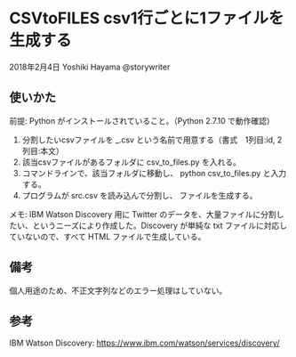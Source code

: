 # CSVtoFILES csv1行ごとに1ファイルを生成する

2018年2月4日 Yoshiki Hayama @storywriter

## 使いかた

前提: Python がインストールされていること。（Python 2.7.10 で動作確認）

1. 分割したいcsvファイルを _.csv という名前で用意する（書式　1列目:id, 2列目:本文）
2. 該当csvファイルがあるフォルダに csv_to_files.py を入れる。
3. コマンドラインで、該当フォルダに移動し、 python csv_to_files.py と入力する。
4. プログラムが src.csv を読み込んで分割し、 ファイルを生成する。

メモ: IBM Watson Discovery 用に Twitter のデータを、大量ファイルに分割したい、というニーズにより作成した。Discovery が単純な txt ファイルに対応していないので、すべて HTML ファイルで生成している。


## 備考

個人用途のため、不正文字列などのエラー処理はしていない。


## 参考

IBM Watson Discovery:
https://www.ibm.com/watson/services/discovery/


